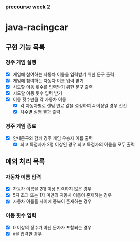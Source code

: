 ### precourse week 2

# java-racingcar

## 구현 기능 목록

### 경주 게임 실행

- [x] 게임에 참여하는 자동차 이름을 입력받기 위한 문구 출력
- [x] 게임에 참여하는 자동차 이름 입력 받기
- [x] 시도할 이동 횟수를 입력받기 위한 문구 출력
- [x] 시도할 이동 횟수 입력 받기
- [x] 이동 횟수만큼 각 자동차 이동
  - [x] 각 자동차별로 랜덤 연료 값을 설정하여 4 이상일 경우 전진
  - [x] 차수별 실행 결과 출력

### 경주 게임 종료

- [x] 안내문구와 함께 경주 게임 우승자 이름 출력
  - [x] 최고 득점자가 2명 이상인 경우 최고 득점자의 이름을 모두 출력

## 예외 처리 목록

### 자동차 이름 입력

- [x] 자동차 이름을 2대 이상 입력하지 않은 경우
- [x] 5자 초과 또는 1자 미만의 자동차 이름이 존재하는 경우
- [x] 자동차 이름들 사이에 중복이 존재하는 경우

### 이동 횟수 입력
- [x] 0 이상의 정수가 아닌 문자가 포함되는 경우
- [x] `0`을 입력한 경우